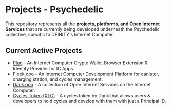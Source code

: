 # Projects - Psychedelic

This repository represents all the **projects, platforms, and Open Internet Services** that are currently being developed underneath the Psychedelic collective, specific to DFINITY's Internet Computer.


## Current Active Projects

- [Plug](https://plugwallet.ooo/) - An Internet Computer Crypto Wallet Browser Extension & Identity Provider for IC Apps.
- [Fleek.ooo](https://fleek.ooo/) - An Internet Computer Development Platform for canister, charging station, and cycles management.
- [Dank.ooo](https://dank.ooo/) - A collection of Open Internet Services on the Internet Computer.
- [Cycles Token (XTC)](https://dank.ooo/xtc/) - A cycles token by Dank that allows users & developers to hold cycles and develop with them with just a Principal ID.


